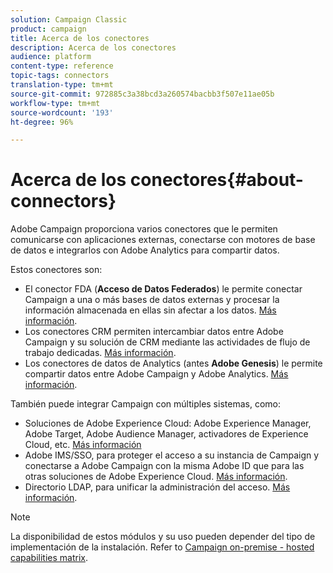 ```yaml
---
solution: Campaign Classic
product: campaign
title: Acerca de los conectores
description: Acerca de los conectores
audience: platform
content-type: reference
topic-tags: connectors
translation-type: tm+mt
source-git-commit: 972885c3a38bcd3a260574bacbb3f507e11ae05b
workflow-type: tm+mt
source-wordcount: '193'
ht-degree: 96%

---
```



# Acerca de los conectores{#about-connectors}

Adobe Campaign proporciona varios conectores que le permiten comunicarse con aplicaciones externas, conectarse con motores de base de datos e integrarlos con Adobe Analytics para compartir datos.

Estos conectores son:

* El conector FDA (**Acceso de Datos Federados**) le permite conectar Campaign a una o más bases de datos externas y procesar la información almacenada en ellas sin afectar a los datos. [Más información](../../installation/using/about-fda.md).
* Los conectores CRM permiten intercambiar datos entre Adobe Campaign y su solución de CRM mediante las actividades de flujo de trabajo dedicadas. [Más información](../../platform/using/crm-connectors.md).
* Los conectores de datos de Analytics (antes **Adobe Genesis**) le permite compartir datos entre Adobe Campaign y Adobe Analytics. [Más información](../../platform/using/adobe-analytics-data-connector.md).

También puede integrar Campaign con múltiples sistemas, como:

* Soluciones de Adobe Experience Cloud: Adobe Experience Manager, Adobe Target, Adobe Audience Manager, activadores de Experience Cloud, etc. [Más información](../../integrations/using/about-campaign-integrations.md)
* Adobe IMS/SSO, para proteger el acceso a su instancia de Campaign y conectarse a Adobe Campaign con la misma Adobe ID que para las otras soluciones de Adobe Experience Cloud. [Más información](../../integrations/using/about-adobe-id.md).
* Directorio LDAP, para unificar la administración del acceso. [Más información](../../installation/using/connecting-through-ldap.md).

>[!NOTE]
>
>La disponibilidad de estos módulos y su uso pueden depender del tipo de implementación de la instalación. Refer to [Campaign on-premise - hosted capabilities matrix](../../installation/using/capability-matrix.md).

